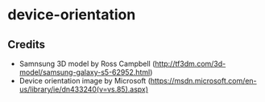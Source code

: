 # device-orientation



## Credits

- Samnsung 3D model by Ross Campbell (http://tf3dm.com/3d-model/samsung-galaxy-s5-62952.html)
- Device orientation image by Microsoft (https://msdn.microsoft.com/en-us/library/ie/dn433240(v=vs.85).aspx)